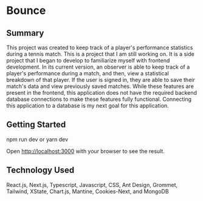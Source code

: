 # Bounce

## Summary 
This project was created to keep track of a player's performance statistics during a tennis match. This is a project that I am still working on. It is a side project that I began to develop to familiarize myself with frontend development.
In its current version, an observer is able to keep track of a player's performance during a match,
and then, view a statistical breakdown of that player. If the user is signed in, they are able to save their match's data and 
view previously saved matches. While these features are present in the frontend, this application does not have
the required backend database connections to make these features fully functional. Connecting this application to a database
is my next goal for this application.

## Getting Started
npm run dev or
yarn dev

Open [http://localhost:3000](http://localhost:3000) with your browser to see the result.

## Technology Used 
React.js, Next.js, Typescript, Javascript, CSS, Ant Design, Grommet, Tailwind, XState, Chart.js, Mantine, Cookies-Next,
and MongoDB